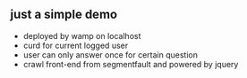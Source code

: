 ## just a simple demo
* deployed by wamp on localhost
* curd for current logged user
* user can only answer once for certain question
* crawl front-end from segmentfault and powered by jquery